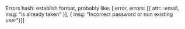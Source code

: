 Errors hash: establish format, probably like:
  [:error, errors: [{ attr: :email, msg: "is already taken" }], { msg: "Incorrect password or non existing user"}]]